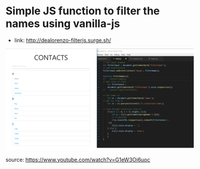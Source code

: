 # Simple JS function to filter the names using vanilla-js

* link: http://dealorenzo-filterjs.surge.sh/

![alt-text](images/sample.png)

source: https://www.youtube.com/watch?v=G1eW3Oi6uoc